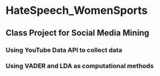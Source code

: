 # HateSpeech_WomenSports
## Class Project for Social Media Mining 
### Using YouTube Data API to collect data 
### Using VADER and LDA as computational methods 
